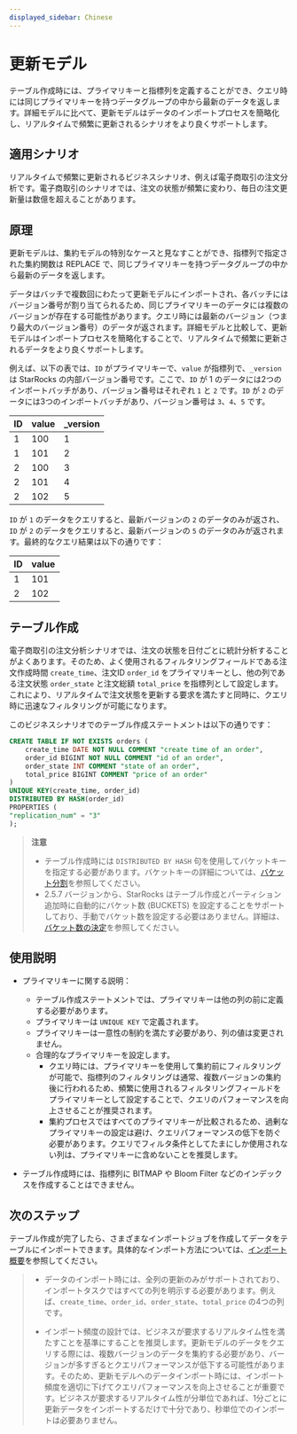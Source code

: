 ```yaml
---
displayed_sidebar: Chinese
---
```


# 更新モデル

テーブル作成時には、プライマリキーと指標列を定義することができ、クエリ時には同じプライマリキーを持つデータグループの中から最新のデータを返します。詳細モデルに比べて、更新モデルはデータのインポートプロセスを簡略化し、リアルタイムで頻繁に更新されるシナリオをより良くサポートします。

## 適用シナリオ

リアルタイムで頻繁に更新されるビジネスシナリオ、例えば電子商取引の注文分析です。電子商取引のシナリオでは、注文の状態が頻繁に変わり、毎日の注文更新量は数億を超えることがあります。

## 原理

更新モデルは、集約モデルの特別なケースと見なすことができ、指標列で指定された集約関数は REPLACE で、同じプライマリキーを持つデータグループの中から最新のデータを返します。

データはバッチで複数回にわたって更新モデルにインポートされ、各バッチにはバージョン番号が割り当てられるため、同じプライマリキーのデータには複数のバージョンが存在する可能性があります。クエリ時には最新のバージョン（つまり最大のバージョン番号）のデータが返されます。詳細モデルと比較して、更新モデルはインポートプロセスを簡略化することで、リアルタイムで頻繁に更新されるデータをより良くサポートします。

例えば、以下の表では、`ID` がプライマリキーで、`value` が指標列で、`_version` は StarRocks の内部バージョン番号です。ここで、`ID` が 1 のデータには2つのインポートバッチがあり、バージョン番号はそれぞれ `1` と `2` です。`ID` が `2` のデータには3つのインポートバッチがあり、バージョン番号は `3`、`4`、`5` です。

| ID   | value | _version |
| ---- | ----- | -------- |
| 1    | 100   | 1        |
| 1    | 101   | 2        |
| 2    | 100   | 3        |
| 2    | 101   | 4        |
| 2    | 102   | 5        |

`ID` が `1` のデータをクエリすると、最新バージョンの `2` のデータのみが返され、`ID` が `2` のデータをクエリすると、最新バージョンの `5` のデータのみが返されます。最終的なクエリ結果は以下の通りです：

| ID   | value |
| ---- | ----- |
| 1    | 101   |
| 2    | 102   |

## テーブル作成

電子商取引の注文分析シナリオでは、注文の状態を日付ごとに統計分析することがよくあります。そのため、よく使用されるフィルタリングフィールドである注文作成時間 `create_time`、注文ID `order_id` をプライマリキーとし、他の列である注文状態 `order_state` と注文総額 `total_price` を指標列として設定します。これにより、リアルタイムで注文状態を更新する要求を満たすと同時に、クエリ時に迅速なフィルタリングが可能になります。

このビジネスシナリオでのテーブル作成ステートメントは以下の通りです：

```SQL
CREATE TABLE IF NOT EXISTS orders (
    create_time DATE NOT NULL COMMENT "create time of an order",
    order_id BIGINT NOT NULL COMMENT "id of an order",
    order_state INT COMMENT "state of an order",
    total_price BIGINT COMMENT "price of an order"
)
UNIQUE KEY(create_time, order_id)
DISTRIBUTED BY HASH(order_id)
PROPERTIES (
"replication_num" = "3"
); 
```

> **注意**
>
> - テーブル作成時には `DISTRIBUTED BY HASH` 句を使用してバケットキーを指定する必要があります。バケットキーの詳細については、[バケット分割](../Data_distribution.md#分桶)を参照してください。
> - 2.5.7 バージョンから、StarRocks はテーブル作成とパーティション追加時に自動的にバケット数 (BUCKETS) を設定することをサポートしており、手動でバケット数を設定する必要はありません。詳細は、[バケット数の決定](../Data_distribution.md#确定分桶数量)を参照してください。

## 使用説明

- プライマリキーに関する説明：
  - テーブル作成ステートメントでは、プライマリキーは他の列の前に定義する必要があります。
  - プライマリキーは `UNIQUE KEY` で定義されます。
  - プライマリキーは一意性の制約を満たす必要があり、列の値は変更されません。
  - 合理的なプライマリキーを設定します。
    - クエリ時には、プライマリキーを使用して集約前にフィルタリングが可能で、指標列のフィルタリングは通常、複数バージョンの集約後に行われるため、頻繁に使用されるフィルタリングフィールドをプライマリキーとして設定することで、クエリのパフォーマンスを向上させることが推奨されます。
    - 集約プロセスではすべてのプライマリキーが比較されるため、過剰なプライマリキーの設定は避け、クエリパフォーマンスの低下を防ぐ必要があります。クエリでフィルタ条件としてたまにしか使用されない列は、プライマリキーに含めないことを推奨します。

- テーブル作成時には、指標列に BITMAP や Bloom Filter などのインデックスを作成することはできません。

## 次のステップ

テーブル作成が完了したら、さまざまなインポートジョブを作成してデータをテーブルにインポートできます。具体的なインポート方法については、[インポート概要](../../loading/Loading_intro.md)を参照してください。

> - データのインポート時には、全列の更新のみがサポートされており、インポートタスクではすべての列を明示する必要があります。例えば、`create_time`、`order_id`、`order_state`、`total_price` の4つの列です。
>
> - インポート頻度の設計では、ビジネスが要求するリアルタイム性を満たすことを基準にすることを推奨します。更新モデルのデータをクエリする際には、複数バージョンのデータを集約する必要があり、バージョンが多すぎるとクエリパフォーマンスが低下する可能性があります。そのため、更新モデルへのデータインポート時には、インポート頻度を適切に下げてクエリパフォーマンスを向上させることが重要です。ビジネスが要求するリアルタイム性が分単位であれば、1分ごとに更新データをインポートするだけで十分であり、秒単位でのインポートは必要ありません。
